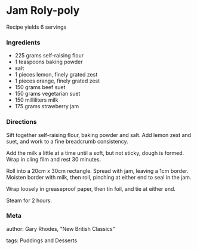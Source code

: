 # Jam Roly-poly

Recipe yields 6 servings 

### Ingredients
 * 225 grams self-raising flour
 * 1 teaspoons baking powder
 * salt
 * 1 pieces lemon, finely grated zest
 * 1 pieces orange, finely grated zest
 * 150 grams beef suet
 * 150 grams vegetarian suet
 * 150 milliliters milk
 * 175 grams strawberry jam

### Directions

Sift together self-raising flour, baking powder and salt.  Add lemon zest and suet, and work to a fine breadcrumb consistency.

Add the milk a little at a time until a soft, but not sticky, dough is formed.  Wrap in cling film and rest 30 minutes.

Roll into a 20cm x 30cm rectangle.  Spread with jam, leaving a 1cm border.  Moisten border with milk, then roll, pinching at either end to seal in the jam.

Wrap loosely in greaseproof paper, then tin foil, and tie at either end.

Steam for 2 hours.

### Meta
author: Gary Rhodes, "New British Classics"

tags: Puddings and Desserts


